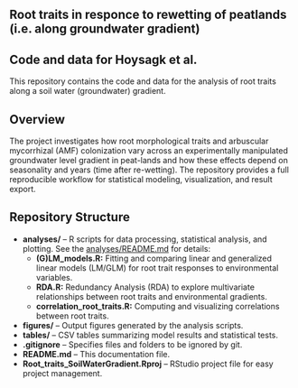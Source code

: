 ## Root traits in responce to rewetting of peatlands (i.e. along groundwater gradient)
## Code and data for Hoysagk et al.

This repository contains the code and data for the analysis of root traits along a soil water (groundwater) gradient.

## Overview

The project investigates how root morphological traits and arbuscular mycorrhizal (AMF) colonization vary across an experimentally manipulated groundwater level gradient in peat-lands and how these effects depend on seasonality and years (time after re-wetting). The repository provides a full reproducible workflow for statistical modeling, visualization, and result export.

## Repository Structure

- **analyses/** – R scripts for data processing, statistical analysis, and plotting.
 See the [analyses/README.md](analyses/) for details:
    - **(G)LM_models.R:** Fitting and comparing linear and generalized linear models (LM/GLM) for root trait responses to environmental variables.
    - **RDA.R:** Redundancy Analysis (RDA) to explore multivariate relationships between root traits and environmental gradients.
    - **correlation_root_traits.R:** Computing and visualizing correlations between root traits.
- **figures/** – Output figures generated by the analysis scripts.
- **tables/** – CSV tables summarizing model results and statistical tests.
- **.gitignore** – Specifies files and folders to be ignored by git.
- **README.md** – This documentation file.
- **Root_traits_SoilWaterGradient.Rproj** – RStudio project file for easy project management.
